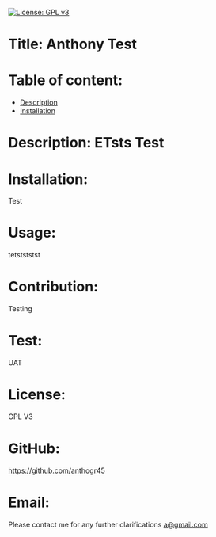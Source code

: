 [![License: GPL v3](https://img.shields.io/badge/License-GPLv3-blue.svg)](https://www.gnu.org/licenses/gpl-3.0)
# Title: Anthony Test      
# Table of content: 
* [Description](#Description)
* [Installation](#Installation)
# Description: ETsts Test
# Installation:
Test
# Usage:
tetstststst
# Contribution: 
Testing
# Test:
UAT
# License:
GPL V3
# GitHub: 
https://github.com/anthogr45
# Email: 
Please contact me for any further clarifications a@gmail.com
      